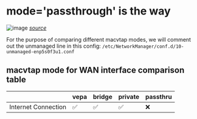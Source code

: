 # mode='passthrough' is the way
![image](https://access.redhat.com/webassets/avalon/d/Red_Hat_Enterprise_Linux-6-Virtualization_Administration_Guide-en-US/images/cd8ec3282ce056149aee12728b14312b/macvtap_modes-Private.png)
[*source*](https://docs.redhat.com/en/documentation/red_hat_enterprise_linux/6/html/virtualization_administration_guide/sect-attch-nic-physdev)

For the purpose of comparing different macvtap modes, we will comment out the unmanaged line in this config: `/etc/NetworkManager/conf.d/10-unmanaged-enp5s0f3u1.conf`

## macvtap mode for WAN interface comparison table

|    | vepa | bridge | private | passthru |
|:--|:-----|:-------|:--------|:-------- |
| Internet Connection | ✅ | ✅ | ✅ | ❌ |
